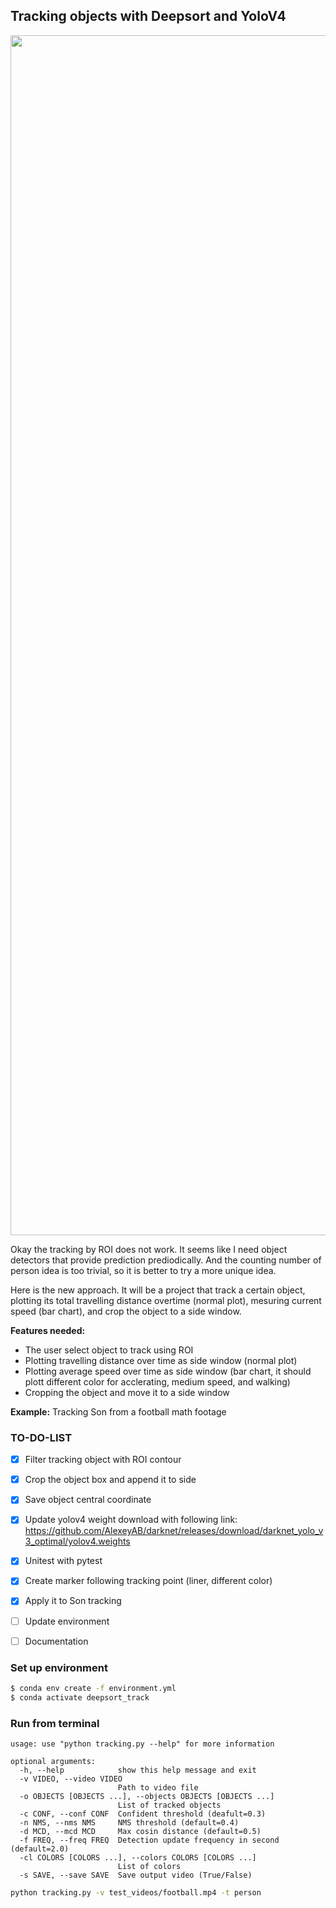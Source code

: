 ## Tracking objects with Deepsort and YoloV4
<p align="center">
<img src="https://media.giphy.com/media/oq0YUdfKoBJrrwgRII/giphy.gif" width="1920" />
</p>
                                                                                          
Okay the tracking by ROI does not work. It seems like I need object detectors that provide prediction prediodically. And the counting number of person idea is too trivial, so it is better to try a more unique idea. 

Here is the new approach. It will be a project that track a certain object, plotting its total travelling distance overtime (normal plot), mesuring current speed (bar chart), and crop the object to a side window. 

**Features needed:**
  - The user select object to track using ROI
  - Plotting travelling distance over time as side window (normal plot)
  - Plotting average speed over time as side window (bar chart, it should plott different color for acclerating, medium speed, and walking)
  - Cropping the object and move it to a side window

**Example:** Tracking Son from a football math footage

### TO-DO-LIST
  - [x] Filter tracking object with ROI contour
  - [x] Crop the object box and append it to side
  - [x] Save object central coordinate
  - [x] Update yolov4 weight download with following link: https://github.com/AlexeyAB/darknet/releases/download/darknet_yolo_v3_optimal/yolov4.weights
  - [x] Unitest with pytest
  - [x] Create marker following tracking point (liner, different color)
  - [x] Apply it to Son tracking
  - [ ] Update environment
  - [ ] Documentation
  


### Set up environment
```bash
$ conda env create -f environment.yml
$ conda activate deepsort_track 
```

### Run from terminal
```
usage: use "python tracking.py --help" for more information

optional arguments:
  -h, --help            show this help message and exit
  -v VIDEO, --video VIDEO
                        Path to video file
  -o OBJECTS [OBJECTS ...], --objects OBJECTS [OBJECTS ...]
                        List of tracked objects
  -c CONF, --conf CONF  Confident threshold (deafult=0.3)
  -n NMS, --nms NMS     NMS threshold (default=0.4)
  -d MCD, --mcd MCD     Max cosin distance (default=0.5)
  -f FREQ, --freq FREQ  Detection update frequency in second (default=2.0)
  -cl COLORS [COLORS ...], --colors COLORS [COLORS ...]
                        List of colors
  -s SAVE, --save SAVE  Save output video (True/False)
```

```bash
python tracking.py -v test_videos/football.mp4 -t person
```
